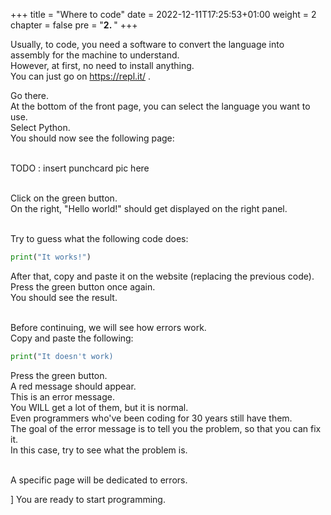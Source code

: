 +++
title = "Where to code"
date = 2022-12-11T17:25:53+01:00
weight = 2
chapter = false
pre = "<b>2. </b>"
+++

Usually, to code, you need a software to convert the language into assembly for the machine to understand.\
However, at first, no need to install anything.\
You can just go on https://repl.it/ .

Go there.\
At the bottom of the front page, you can select the language you want to use.\
Select Python.\
You should now see the following page:

\
TODO : insert punchcard pic here

\
Click on the green button.\
On the right, "Hello world!" should get displayed on the right panel.

\
Try to guess what the following code does:
```py
print("It works!")
```

After that, copy and paste it on the website (replacing the previous code).
Press the green button once again.\
You should see the result.

\
Before continuing, we will see how errors work.\
Copy and paste the following:
```py
print("It doesn't work)
```

Press the green button.\
A red message should appear.\
This is an error message.\
You WILL get a lot of them, but it is normal.\
Even programmers who've been coding for 30 years still have them.\
The goal of the error message is to tell you the problem, so that you can fix it.\
In this case, try to see what the problem is.

\
A specific page will be dedicated to errors.

\]
You are ready to start programming.







